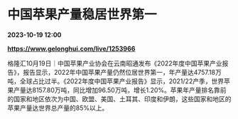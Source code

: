 # 中国苹果产量稳居世界第一

**2023-10-19 12:00**

**https://www.gelonghui.com/live/1253966**

格隆汇10月19日｜中国苹果产业协会在云南昭通发布《2022年度中国苹果产业报告》，报告显示，2022年中国苹果产量仍然位居世界第一，年产量达4757.18万吨，全球占比过半。《2022年度中国苹果产业报告》显示，2021/22产季，世界苹果产量达8157.80万吨，同比增加96.50万吨，增长1.20%。苹果年产量排名靠前的国家和地区依次为中国、欧盟、美国、土耳其、印度和伊朗，这些国家和地区的苹果产量达世界总产量的85%以上。